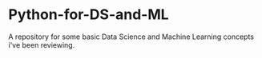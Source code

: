 # Python-for-DS-and-ML

A repository for some basic Data Science and Machine Learning concepts i've been reviewing. 
